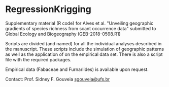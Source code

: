 # RegressionKrigging
Supplementary material (R code) for Alves et al. "Unveiling geographic gradients of species richness from scant occurrence data" submitted to Global Ecology and Biogeography (GEB-2018-0598.R1)

Scripts are divided (and named) for all the individual analyses described in the manuscript. These scripts include the simulation of geographic patterns as well as the application of on the empirical data set. There is also a script file with the required packages.

Empirical data (Fabaceae and Furnariides) is available upon request.

Contact:
Prof. Sidney F. Gouveia
sgouveia@ufs.br
